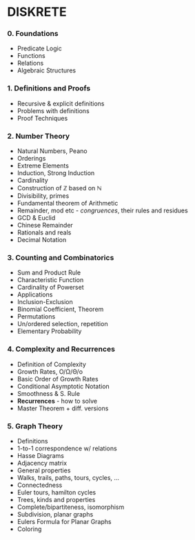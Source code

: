 # DISKRETE

### 0. Foundations

* Predicate Logic
* Functions
* Relations
* Algebraic Structures

### 1. Definitions and Proofs

* Recursive & explicit definitions
* Problems with definitions
* Proof Techniques

### 2. Number Theory

* Natural Numbers, Peano
* Orderings
* Extreme Elements
* Induction, Strong Induction
* Cardinality
* Construction of ℤ based on ℕ
* Divisibility, primes
* Fundamental theorem of Arithmetic
* Remainder, mod etc - *congruences*, their rules and residues
* GCD & Euclid
* Chinese Remainder
* Rationals and reals
* Decimal Notation

### 3. Counting and Combinatorics

* Sum and Product Rule
* Characteristic Function
* Cardinality of Powerset 
* Applications
* Inclusion-Exclusion
* Binomial Coefficient, Theorem
* Permutations
* Un/ordered selection, repetition
* Elementary Probability

### 4. Complexity and Recurrences

* Definition of Complexity
* Growth Rates, O/Ω/Θ/o
* Basic Order of Growth Rates
* Conditional Asymptotic Notation
* Smoothness & S. Rule
* **Recurrences** - how to solve
* Master Theorem + diff. versions

### 5. Graph Theory

* Definitions
* 1-to-1 correspondence w/ relations
* Hasse Diagrams
* Adjacency matrix
* General properties
* Walks, trails, paths, tours, cycles, ...
* Connectedness
* Euler tours, hamilton cycles
* Trees, kinds and properties
* Complete/bipartiteness, isomorphism
* Subdivision, planar graphs
* Eulers Formula for Planar Graphs
* Coloring
